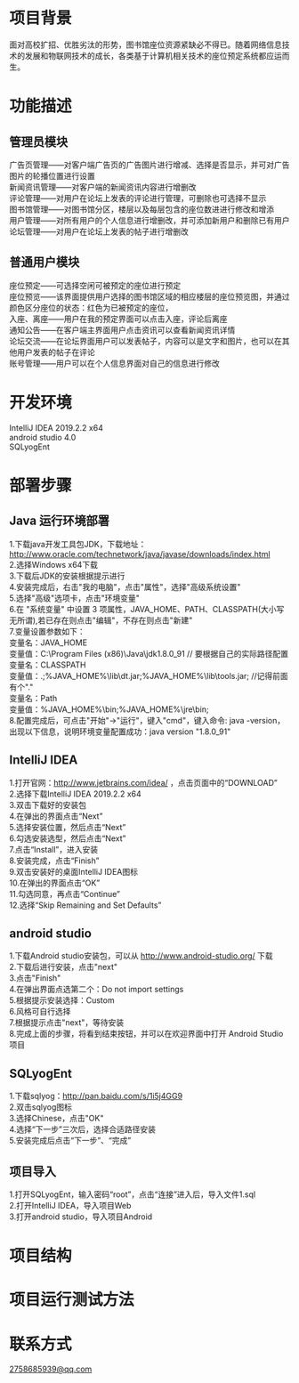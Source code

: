 # 项目背景
面对高校扩招、优胜劣汰的形势，图书馆座位资源紧缺必不得已。随着网络信息技术的发展和物联网技术的成长，各类基于计算机相关技术的座位预定系统都应运而生。
# 功能描述
## 管理员模块
广告页管理——对客户端广告页的广告图片进行增减、选择是否显示，并可对广告图片的轮播位置进行设置<br>
新闻资讯管理——对客户端的新闻资讯内容进行增删改<br>
评论管理——对用户在论坛上发表的评论进行管理，可删除也可选择不显示<br>
图书馆管理——对图书馆分区，楼层以及每层包含的座位数进进行修改和增添<br>
用户管理——对所有用户的个人信息进行增删改，并可添加新用户和删除已有用户<br>
论坛管理——对用户在论坛上发表的帖子进行增删改<br>
## 普通用户模块
座位预定——可选择空闲可被预定的座位进行预定<br>
座位预览——该界面提供用户选择的图书馆区域的相应楼层的座位预览图，并通过颜色区分座位的状态：红色为已被预定的座位，<br>
入座、离座——用户在我的预定界面可以点击入座，评论后离座<br>
通知公告——在客户端主界面用户点击资讯可以查看新闻资讯详情<br>
论坛交流——在论坛界面用户可以发表帖子，内容可以是文字和图片，也可以在其他用户发表的帖子在评论<br>
账号管理——用户可以在个人信息界面对自己的信息进行修改<br>
# 开发环境
IntelliJ IDEA 2019.2.2 x64 <br>
android studio 4.0 <br>
SQLyogEnt <br>
# 部署步骤
## Java 运行环境部署
1.下载java开发工具包JDK，下载地址：http://www.oracle.com/technetwork/java/javase/downloads/index.html <br>
2.选择Windows x64下载 <br>
3.下载后JDK的安装根据提示进行 <br>
4.安装完成后，右击"我的电脑"，点击"属性"，选择"高级系统设置" <br>
5.选择"高级"选项卡，点击"环境变量" <br>
6.在 "系统变量" 中设置 3 项属性，JAVA_HOME、PATH、CLASSPATH(大小写无所谓),若已存在则点击"编辑"，不存在则点击"新建" <br>
7.变量设置参数如下： <br>
变量名：JAVA_HOME <br>
变量值：C:\Program Files (x86)\Java\jdk1.8.0_91        // 要根据自己的实际路径配置 <br>
变量名：CLASSPATH <br>
变量值：.;%JAVA_HOME%\lib\dt.jar;%JAVA_HOME%\lib\tools.jar;         //记得前面有个"."  <br>
变量名：Path <br>
变量值：%JAVA_HOME%\bin;%JAVA_HOME%\jre\bin; <br>
8.配置完成后，可点击"开始"->"运行"，键入"cmd"，键入命令: java -version，出现以下信息，说明环境变量配置成功：java version "1.8.0_91" <br>
## IntelliJ IDEA
1.打开官网：http://www.jetbrains.com/idea/ ，点击页面中的“DOWNLOAD” <br>
2.选择下载IntelliJ IDEA 2019.2.2 x64 <br>
3.双击下载好的安装包 <br>
4.在弹出的界面点击“Next” <br>
5.选择安装位置，然后点击“Next” <br>
6.勾选安装选型，然后点击“Next” <br>
7.点击“Install”，进入安装 <br>
8.安装完成，点击“Finish” <br>
9.双击安装好的桌面IntelliJ IDEA图标 <br>
10.在弹出的界面点击“OK” <br>
11.勾选同意，再点击“Continue” <br>
12.选择“Skip Remaining and Set Defaults”  <br>
## android studio
1.下载Android studio安装包，可以从 http://www.android-studio.org/ 下载 <br>
2.下载后进行安装，点击"next" <br>
3.点击"Finish" <br>
4.在弹出界面点选第二个：Do not import settings <br>
5.根据提示安装选择：Custom <br>
6.风格可自行选择 <br>
7.根据提示点击"next"，等待安装 <br>
8.完成上面的步骤，将看到结束按钮，并可以在欢迎界面中打开 Android Studio 项目 <br>
## SQLyogEnt
1.下载sqlyog：http://pan.baidu.com/s/1i5j4GG9 <br>
2.双击sqlyog图标 <br>
3.选择Chinese，点击"OK" <br>
4.选择“下一步”三次后，选择合适路径安装 <br>
5.安装完成后点击“下一步”、“完成”  <br>
## 项目导入
1.打开SQLyogEnt，输入密码“root”，点击“连接”进入后，导入文件1.sql <br>
2.打开IntelliJ IDEA，导入项目Web <br>
3.打开android studio，导入项目Android  <br>
# 项目结构

# 项目运行测试方法



# 联系方式
2758685939@qq.com
